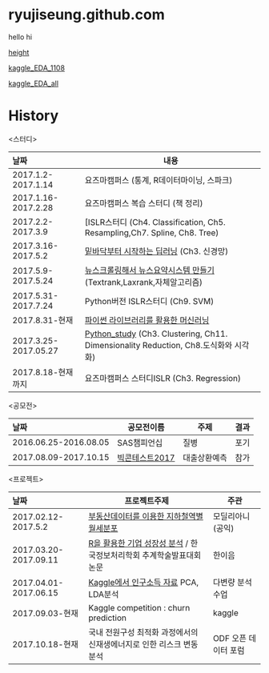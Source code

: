 # ryujiseung.github.com

hello hi

[height](/height.html)

[kaggle_EDA_1108](/kaggle_EDA_1108.html)

[kaggle_EDA_all](/kaggle_EDA_all.html)

# History



<p>&lt;스터디&gt;</p>
<table>
<thead>
<tr>
<th align="left">날짜</th>
<th>내용</th>
</tr>
</thead>
<tbody>
<tr>
<td align="left">2017.1.2-2017.1.14</td>
<td>요즈마캠퍼스 (통계, R데이터마이닝, 스파크)</td>
</tr>
<tr>
<td align="left">2017.1.16-2017.2.28</td>
<td>요즈마캠퍼스 복습 스터디 (책 정리)</td>
</tr>
<tr>
<td align="left">2017.2.2-2017.3.9</td>
<td>[ISLR스터디 (Ch4. Classification, Ch5. Resampling,Ch7. Spline, Ch8. Tree)</td>
</tr>
<tr>
<td align="left">2017.3.16-2017.5.2</td>
<td><a href="https://github.com/RyuJiseung/Deep_learning">밑바닥부터 시작하는 딥러닝</a> (Ch3. 신경망)</td>
</tr>
<tr>
<td align="left">2017.5.9-2017.5.24</td>
<td><a href="https://github.com/RyuJiseung/NewsCrawling">뉴스크롤링해서 뉴스요약시스템 만들기</a> (Textrank,Laxrank,자체알고리즘)</td>
</tr>
<tr>
<td align="left">2017.5.31-2017.7.24</td>
<td>Python버전 ISLR스터디 (Ch9. SVM)</td>
</tr>
<tr>
<td align="left">2017.8.31-현재</td>
<td><a href="https://github.com/RyuJiseung/Machine-Learning-with-Python">파이썬 라이브러리를 활용한 머신러닝</a></td>
</tr>
<tr>
<td align="left">2017.3.25-2017.05.27</td>
<td><a href="https://github.com/RyuJiseung/Python_Study_2016">Python_study</a> (Ch3. Clustering, Ch11. Dimensionality Reduction, Ch8.도식화와 시각화)</td>
</tr>
<tr>
<td align="left">2017.8.18-현재까지</td>
<td>요즈마캠퍼스 스터디ISLR (Ch3. Regression)</td>
</tr></tbody></table>
<p>&lt;공모전&gt;</p>
<table>
<thead>
<tr>
<th align="left">날짜</th>
<th>공모전이름</th>
<th>주제</th>
<th>결과</th>
</tr>
</thead>
<tbody>
<tr>
<td align="left">2016.06.25-2016.08.05</td>
<td>SAS챔피언십</td>
<td>질병</td>
<td>포기</td>
</tr>
<tr>
<td align="left">2017.08.09-2017.10.15</td>
<td><a href="https://github.com/RyuJiseung/BigCon2017">빅콘테스트2017</a></td>
<td>대출상환예측</td>
<td>참가</td>
</tr></tbody></table>
<p>&lt;프로젝트&gt;</p>
<table>
<thead>
<tr>
<th align="left">날짜</th>
<th>프로젝트주제</th>
<th>주관</th>
</tr>
</thead>
<tbody>
<tr>
<td align="left">2017.02.12-2017.5.2</td>
<td><a href="https://github.com/RyuJiseung/Distribution-of-monthly-rent-by-subway-station">부동산데이터를 이용한 지하철역별 월세분포</a></td>
<td>모딜리아니(공익)</td>
</tr>
<tr>
<td align="left">2017.03.20-2017.09.11</td>
<td><a href="https://github.com/RyuJiseung/Analysis_StockPrice_UpDown">R을 활용한 기업 성장성 분석</a> / 한국정보처리학회 추계학술발표대회 논문</td>
<td>한이음</td>
</tr>
<tr>
<td align="left">2017.04.01-2017.06.15</td>
<td><a href="https://github.com/RyuJiseung/Kaggle-Income_data">Kaggle에서 인구소득 자료</a> PCA, LDA분석</td>
<td>다변량 분석 수업</td>
</tr>
<tr>
<td align="left">2017.09.03-현재</td>
<td>Kaggle competition : churn prediction</td>
<td>kaggle</td>
</tr>
<tr>
<td align="left">2017.10.18-현재</td>
<td>국내 전원구성 최적화 과정에서의 신재생에너지로 인한 리스크 변동분석</td>
<td>ODF 오픈 데이터 포럼</td>
</tr></tbody></table>

  <div class="modal-backdrop js-touch-events"></div>

